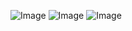 ![Image](https://github.com/user-attachments/assets/8c13bb17-c1e1-4a28-82ee-dfa9d01f70c3)
![Image](https://github.com/user-attachments/assets/75e2ea78-7e9d-4aad-8bf1-59c1d25914ff)
![Image](https://github.com/user-attachments/assets/6fc1636f-907e-4a77-a590-8806d0e04444)
